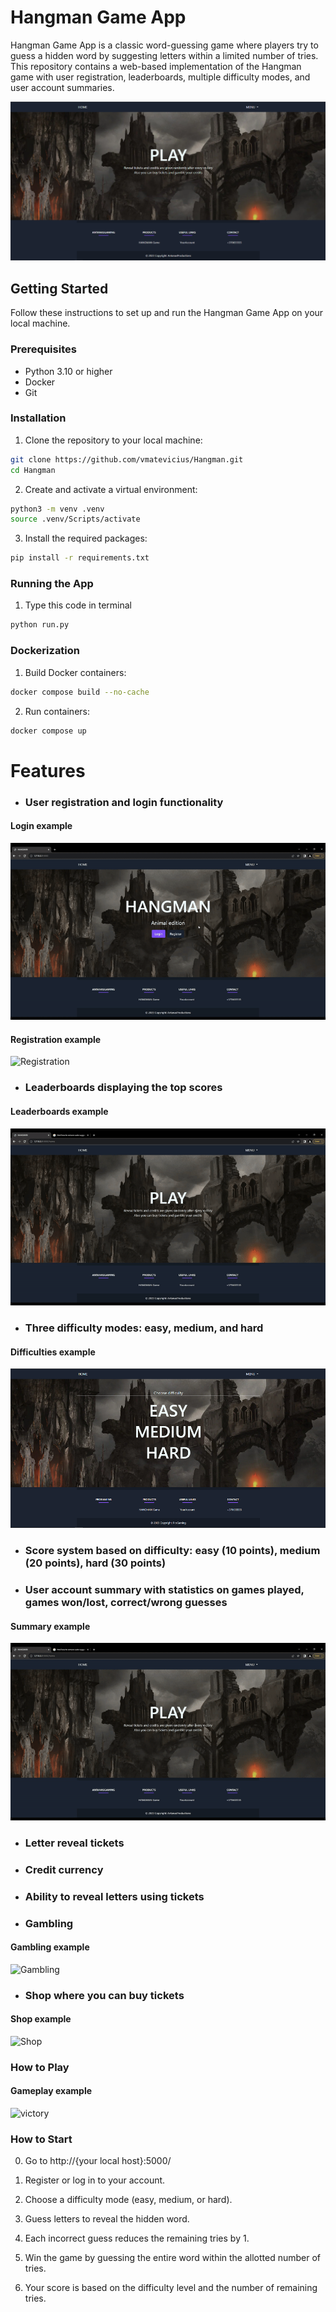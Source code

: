 # Hangman Game App

Hangman Game App is a classic word-guessing game where players try to guess a hidden word by suggesting letters within a limited number of tries. This repository contains a web-based implementation of the Hangman game with user registration, leaderboards, multiple difficulty modes, and user account summaries.

![Play](/app/static/play.png "Homepage")

## Getting Started

Follow these instructions to set up and run the Hangman Game App on your local machine.

### Prerequisites

- Python 3.10 or higher
- Docker
- Git

### Installation

1. Clone the repository to your local machine:

```bash
git clone https://github.com/vmatevicius/Hangman.git
cd Hangman
```
 
2. Create and activate a virtual environment:

```bash
python3 -m venv .venv
source .venv/Scripts/activate
```
3. Install the required packages:

```bash
pip install -r requirements.txt
```

### Running the App

1. Type this code in terminal

```bash
python run.py
```

### Dockerization

1. Build Docker containers:

```bash
docker compose build --no-cache
```

2. Run containers:

```bash
docker compose up
```

# Features

- ### User registration and login functionality

#### Login example

![Login](/app/static/gifs/login.gif "Login")

#### Registration example

![Registration](/app/static/gifs/registration.gif "Registration")

- ### Leaderboards displaying the top scores

#### Leaderboards example

![Leaderboards](/app/static/gifs/leaderboards.gif "Leaderboards")

- ### Three difficulty modes: easy, medium, and hard

#### Difficulties example

![Difficulties](/app/static/difficulties.png "Difficulties")

- ### Score system based on difficulty: easy (10 points), medium (20 points), hard (30 points)

- ### User account summary with statistics on games played, games won/lost, correct/wrong guesses

#### Summary example

![Summary](/app/static/gifs/account.gif "Summary")

- ### Letter reveal tickets

- ### Credit currency

- ### Ability to reveal letters using tickets

- ### Gambling

#### Gambling example

![Gambling](/app/static/gifs/gambling.gif "Gambling")

- ### Shop where you can buy tickets

#### Shop example

![Shop](/app/static/gifs/shop.gif "Shop")

### How to Play

#### Gameplay example

![victory](/app/static/gifs/victory.gif "victory")

### How to Start

0. Go to http://{your local host}:5000/

1. Register or log in to your account.

2. Choose a difficulty mode (easy, medium, or hard).

3. Guess letters to reveal the hidden word.

4. Each incorrect guess reduces the remaining tries by 1.

5. Win the game by guessing the entire word within the allotted number of tries.

6. Your score is based on the difficulty level and the number of remaining tries.
